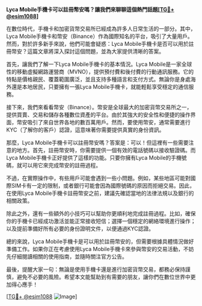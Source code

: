 **Lyca Mobile手機卡可以註冊幣安嗎？讓我們來聊聊這個熱門話題[[TG💪+ @esim1088](https://t.me/s/esim1088)]**

在數位時代，手機卡和加密貨幣交易所已經成為許多人日常生活的一部分。其中，Lyca Mobile手機卡和幣安（Binance）作為國際知名的平台，吸引了大量用戶。然而，對於許多新手來說，他們可能會疑惑：Lyca Mobile手機卡是否可以用於註冊幣安？這篇文章將深入探討這個問題，並為大家提供清晰的答案。

首先，讓我們了解一下Lyca Mobile手機卡的基本情況。Lyca Mobile是一家全球性的移動虛擬網路運營商（MVNO），提供預付費和後付費的行動通訊服務。它的特點是價格親民、覆蓋範圍廣泛，並且支持多種語言和支付方式。無論你是身處海外還是本地居民，只要擁有一張Lyca Mobile手機卡，就能輕鬆享受穩定的通信服務。

接下來，我們來看看幣安（Binance）。幣安是全球最大的加密貨幣交易所之一，提供買賣、交易和儲存各種數位資產的平台。由於其強大的安全性和便捷的操作界面，幣安吸引了來自世界各地的數百萬用戶。然而，要使用幣安，通常需要進行KYC（了解你的客戶）認證，這意味著你需要提供真實的身份資訊。

那麼，Lyca Mobile手機卡可以註冊幣安嗎？答案是：可以！但這裡有一些需要注意的地方。首先，註冊幣安時，你需要提供一個有效的電話號碼以接收驗證碼。而Lyca Mobile手機卡正好提供了這樣的功能。只要你擁有Lyca Mobile的手機號碼，就可以用它來完成幣安的註冊過程。

不過，在實際操作中，有些用戶可能會遇到一些小問題。例如，某些地區可能對國際SIM卡有一定的限制，或者銀行可能會因為國際號碼的原因而拒絕交易。因此，在使用Lyca Mobile手機卡註冊幣安之前，建議先確認當地的法律法規以及銀行的相關政策。

除此之外，還有一些額外的小技巧可以幫助你更順利地完成註冊過程。比如，確保你的手機卡已經成功激活並能正常接收短信；選擇一個穩定的網絡環境進行操作；以及提前準備好所有必要的身份證明文件，以便通過KYC認證。

總的來說，Lyca Mobile手機卡是可以用於註冊幣安的，但需要根據具體情況做好準備工作。如果你正在考慮使用Lyca Mobile手機卡來參與幣安的交易活動，不妨先仔細閱讀相關的使用指南，並隨時關注官方公告。

最後，提醒大家一句：無論是使用手機卡還是進行加密貨幣交易，都務必保持謹慎，避免不必要的風險。希望本文能幫助到有需要的朋友，讓你們在數位世界中更加得心應手！

[[TG💪+ @esim1088](https://t.me/s/esim1088) ![Image](https://i.postimg.cc/4NQfJmqS/Snipaste-2025-05-13-00-14-12.png)]